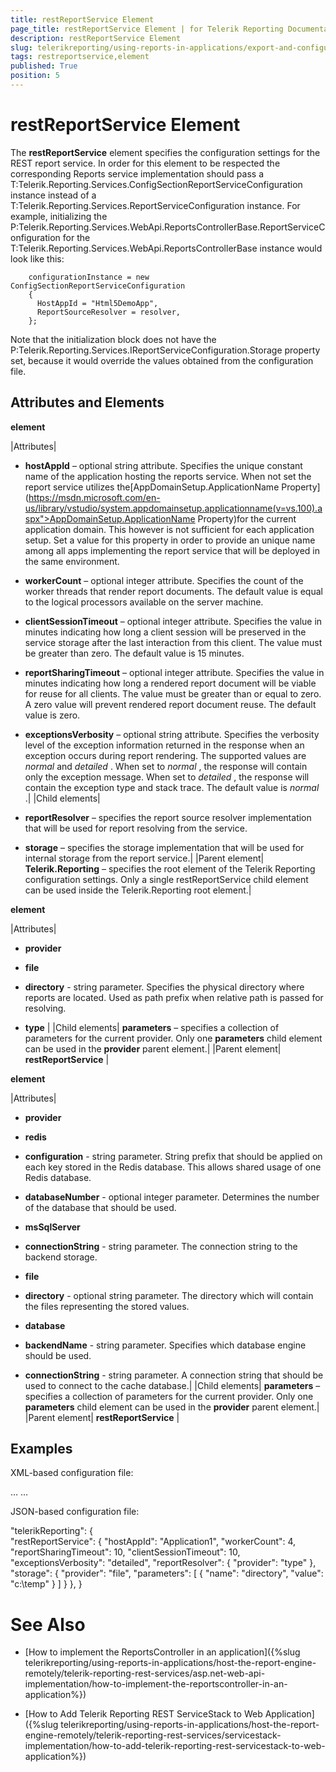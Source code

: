```yaml
---
title: restReportService Element
page_title: restReportService Element | for Telerik Reporting Documentation
description: restReportService Element
slug: telerikreporting/using-reports-in-applications/export-and-configure/configure-the-report-engine/restreportservice-element
tags: restreportservice,element
published: True
position: 5
---
```


# restReportService Element



The __restReportService__ element specifies the configuration settings for the REST report service.
        In order for this element to be respected the corresponding Reports service implementation should pass a
        T:Telerik.Reporting.Services.ConfigSectionReportServiceConfiguration
        instance instead of a
        T:Telerik.Reporting.Services.ReportServiceConfiguration
        instance. For example, initializing the 
        P:Telerik.Reporting.Services.WebApi.ReportsControllerBase.ReportServiceConfiguration for the 
        T:Telerik.Reporting.Services.WebApi.ReportsControllerBase instance would look like this:
      

	
        configurationInstance = new ConfigSectionReportServiceConfiguration
        {
          HostAppId = "Html5DemoApp",
          ReportSourceResolver = resolver,
        };
        



Note that the initialization block does not have the 
        P:Telerik.Reporting.Services.IReportServiceConfiguration.Storage property set, because it would 
        override the values obtained from the configuration file.
      

## Attributes and Elements

__<restReportService> element__



|Attributes|

*  __hostAppId__ – optional string attribute. Specifies the unique constant name of the application hosting the reports service.
                    When not set the report service utilizes the[AppDomainSetup.ApplicationName Property](https://msdn.microsoft.com/en-us/library/vstudio/system.appdomainsetup.applicationname(v=vs.100).aspx">AppDomainSetup.ApplicationName Property)for the current application domain.
                    This however is not sufficient for each application setup. Set a value for this property in order to provide an unique name among all apps
                    implementing the report service that will be deployed in the same environment.

*  __workerCount__ – optional integer attribute. Specifies the count of the worker threads that render report documents.
                    The default value is equal to the logical processors available on the server machine.

*  __clientSessionTimeout__ – optional integer attribute. Specifies the value in minutes indicating how long a client
                    session will be preserved in the service storage after the last interaction from this client. The value must be greater than zero.
                    The default value is 15 minutes.

*  __reportSharingTimeout__ – optional integer attribute. Specifies the value in minutes indicating how long a rendered report document
                    will be viable for reuse for all clients. The value must be greater than or equal to zero.
                    A zero value will prevent rendered report document reuse. The default value is zero.

*  __exceptionsVerbosity__ – optional string attribute.
                    Specifies the verbosity level of the exception information returned in the response when an exception occurs during report rendering.
                    The supported values are *normal* and *detailed* .
                    When set to *normal* , the response will contain only the exception message.
                    When set to *detailed* , the response will contain the exception type and stack trace.
                    The default value is *normal* .|
|Child elements|

*  __reportResolver__ – specifies the report source resolver implementation that will be used for report resolving from the service.

*  __storage__ – specifies the storage implementation that will be used for internal storage from the report service.|
|Parent element| __Telerik.Reporting__ – specifies the root element of the Telerik Reporting configuration settings. Only a single restReportService child element can be used inside
                the Telerik.Reporting root element.|

__<reportResolver> element__



|Attributes|

*  __provider__ 

*  __file__ 

*  __directory__ - string parameter. Specifies the physical directory where reports are located.
                            Used as path prefix when relative path is passed for resolving.

*  __type__ |
|Child elements| __parameters__ – specifies a collection of parameters for the current provider. Only one __parameters__ child element can be
                used in the __provider__ parent element.|
|Parent element| __restReportService__ |

__<storage> element__



|Attributes|

*  __provider__ 

*  __redis__ 

*  __configuration__ - string parameter. String prefix that should be applied on each key stored in the Redis database.
                            This allows shared usage of one Redis database.

*  __databaseNumber__ - optional integer parameter. Determines the number of the database that should be used.

*  __msSqlServer__ 

*  __connectionString__ - string parameter. The connection string to the backend storage.

*  __file__ 

*  __directory__ - optional string parameter. The directory which will contain the files representing the stored values.

*  __database__ 

*  __backendName__ - string parameter. Specifies which database engine should be used.

*  __connectionString__ - string parameter. A connection string that should be used to connect to the cache database.|
|Child elements| __parameters__ – specifies a collection of parameters for the current provider. Only one __parameters__ child element can be
                used in the __provider__ parent element.|
|Parent element| __restReportService__ |

## Examples

XML-based configuration file:

	
<configuration>
…
  <Telerik.Reporting>
    <restReportService hostAppId="Application1" workerCount="4" reportSharingTimeout="10" clientSessionTimeout="10" exceptionsVerbosity="detailed">
      <reportResolver provider="type" />
      <storage provider="file">
        <parameters>
          <parameter name="directory" value="C:\Temp\RestServiceStorage" />
        </parameters>
      </storage>
      <!--<storage provider="Redis">
        <parameters>
          <parameter name="configuration" value="localhost:10001" />
          <parameter name="databaseNumber" value="1" />
        </parameters>
      </storage>-->
      <!--<storage provider="Redis2"> Used for StackExchange.Redis version 2.0+
        <parameters>
          <parameter name="configuration" value="localhost:10001" />
          <parameter name="databaseNumber" value="1" />
        </parameters>
      </storage>-->
      <!--<storage provider="MSSQLServer">
        <parameters>
          <parameter name="connectionString" value="Data Source=(local)\SQLEXPRESS;Initial Catalog=RestServiceStorage;Integrated Security=SSPI" />
        </parameters>
      </storage>-->    
      </restReportService>
  </Telerik.Reporting>
…
</configuration>




JSON-based configuration file:

	
  "telerikReporting": {          
    "restReportService": {
      "hostAppId": "Application1",
      "workerCount": 4,
      "reportSharingTimeout": 10,
      "clientSessionTimeout": 10,
      "exceptionsVerbosity": "detailed",
      "reportResolver": {
        "provider": "type"
      },
      "storage": {
        "provider": "file",
        "parameters": [
          {
            "name": "directory",
            "value": "c:\\temp"
          }
        ]
      }
    },
  }




# See Also

 * [How to implement the ReportsController in an application]({%slug telerikreporting/using-reports-in-applications/host-the-report-engine-remotely/telerik-reporting-rest-services/asp.net-web-api-implementation/how-to-implement-the-reportscontroller-in-an-application%})

 * [How to Add Telerik Reporting REST ServiceStack to Web Application]({%slug telerikreporting/using-reports-in-applications/host-the-report-engine-remotely/telerik-reporting-rest-services/servicestack-implementation/how-to-add-telerik-reporting-rest-servicestack-to-web-application%})
